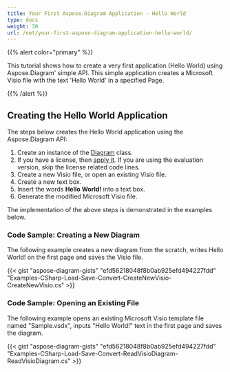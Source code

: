 ```yaml
---
title: Your First Aspose.Diagram Application - Hello World
type: docs
weight: 30
url: /net/your-first-aspose-diagram-application-hello-world/
---
```


{{% alert color="primary" %}}

This tutorial shows how to create a very first application (Hello World) using Aspose.Diagram' simple API. This simple application creates a Microsoft Visio file with the text 'Hello World' in a specified Page.

{{% /alert %}}

## **Creating the Hello World Application**

The steps below creates the Hello World application using the Aspose.Diagram API:

1. Create an instance of the [Diagram](https://apireference.aspose.com/diagram/net/aspose.diagram/diagram) class.
1. If you have a license, then [apply it](diagram/net/licensing/).
   If you are using the evaluation version, skip the license related code lines.
1. Create a new Visio file, or open an existing Visio file.
1. Create a new text box.
1. Insert the words **Hello World!** into a text box.
1. Generate the modified Microsoft Visio file.

The implementation of the above steps is demonstrated in the examples below.

### **Code Sample: Creating a New Diagram**

The following example creates a new diagram from the scratch, writes Hello World! on the first page and saves the Visio file.

{{< gist "aspose-diagram-gists" "efd56218048f8b0ab925efd494227fdd" "Examples-CSharp-Load-Save-Convert-CreateNewVisio-CreateNewVisio.cs" >}}

### **Code Sample: Opening an Existing File**

The following example opens an existing Microsoft Visio template file named "Sample.vsdx", inputs "Hello World!" text in the first page and saves the diagram.

{{< gist "aspose-diagram-gists" "efd56218048f8b0ab925efd494227fdd" "Examples-CSharp-Load-Save-Convert-ReadVisioDiagram-ReadVisioDiagram.cs" >}}
